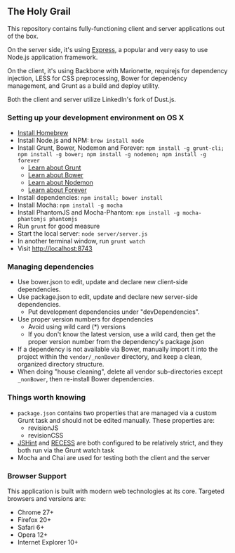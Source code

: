 ## The Holy Grail
This repository contains fully-functioning client and server applications out of the box.

On the server side, it's using [Express](http://expressjs.com/), a popular and very easy to use Node.js application framework.

On the client, it's using Backbone with Marionette, requirejs for dependency injection, LESS for CSS preprocessing, Bower for dependency management, and Grunt as a build and deploy utility.

Both the client and server utilize LinkedIn's fork of Dust.js.

### Setting up your development environment on OS X
- [Install Homebrew](http://mxcl.github.io/homebrew/)
- Install Node.js and NPM: `brew install node`
- Install Grunt, Bower, Nodemon and Forever: `npm install -g grunt-cli; npm install -g bower; npm install -g nodemon; npm install -g forever`
  - [Learn about Grunt](http://gruntjs.com/)
  - [Learn about Bower](http://bower.io/)
  - [Learn about Nodemon](http://remy.github.io/nodemon/)
  - [Learn about Forever](https://github.com/nodejitsu/forever)
- Install dependencies: `npm install; bower install`
- Install Mocha: `npm install -g mocha`
- Install PhantomJS and Mocha-Phantom: `npm install -g mocha-phantomjs phantomjs`
- Run `grunt` for good measure
- Start the local server: `node server/server.js`
- In another terminal window, run `grunt watch`
- Visit <http://localhost:8743>

### Managing dependencies
- Use bower.json to edit, update and declare new client-side dependencies.
- Use package.json to edit, update and declare new server-side dependencies.
  - Put development dependencies under "devDependencies".
- Use proper version numbers for dependencies
  - Avoid using wild card (*) versions
  - If you don't know the latest version, use a wild card, then get the proper version number from the dependency's package.json
- If a dependency is not available via Bower, manually import it into the project within the `vendor/_nonBower` directory,
and keep a clean, organized directory structure.
- When doing "house cleaning", delete all vendor sub-directories except `_nonBower`, then re-install Bower dependencies.

### Things worth knowing
- `package.json` contains two properties that are managed via a custom Grunt task and should not be edited manually. These properties are:
  - revisionJS
  - revisionCSS
- [JSHint](http://www.jshint.com/) and [RECESS](http://twitter.github.io/recess/) are both configured to be relatively strict, and they both run via the Grunt watch task
- Mocha and Chai are used for testing both the client and the server

### Browser Support
This application is built with modern web technologies at its core. Targeted browsers and versions are:
- Chrome 27+
- Firefox 20+
- Safari 6+
- Opera 12+
- Internet Explorer 10+